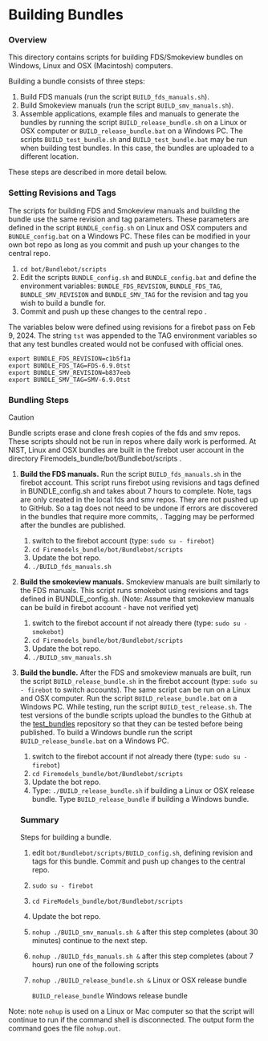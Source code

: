 
#  Building Bundles

### Overview

This directory contains scripts for building FDS/Smokeview bundles on Windows, Linux and OSX (Macintosh) computers. 

Building a bundle consists of three steps: 
  1. Build FDS manuals (run the script `BUILD_fds_manuals.sh`).
  2. Build Smokeview manuals (run the script `BUILD_smv_manuals.sh`). 
  3. Assemble applications, example files and manuals to generate the bundles by running the script `BUILD_release_bundle.sh` on a Linux or OSX computer or `BUILD_release_bundle.bat` on a Windows PC. The scripts `BUILD_test_bundle.sh` and `BUILD_test_bundle.bat` may be run when building test bundles. In this case, the bundles are uploaded to a different location.

These steps are described in more detail below.

### Setting Revisions and Tags  

The scripts for building FDS and Smokeview manuals and building the bundle use the same revision and tag parameters.  These parameters are defined in the script `BUNDLE_config.sh` on Linux and OSX computers and `BUNDLE_config.bat` on a Windows PC.  These files can be modified in your own bot repo as long as you commit and push up your changes to the central repo.
1. `cd bot/Bundlebot/scripts`
2. Edit the scripts `BUNDLE_config.sh` and `BUNDLE_config.bat` and define the environment variables: `BUNDLE_FDS_REVISION`, `BUNDLE_FDS_TAG`, `BUNDLE_SMV_REVISION` and `BUNDLE_SMV_TAG` for the revision and tag you wish to build a bundle for.
3. Commit and push up these changes to the central repo .

The variables below were defined using revisions for a firebot pass on Feb 9, 2024. The string `tst` was appended to the TAG environment variables so that any test bundles created would not be confused with official ones.
```
export BUNDLE_FDS_REVISION=c1b5f1a
export BUNDLE_FDS_TAG=FDS-6.9.0tst
export BUNDLE_SMV_REVISION=b837eeb
export BUNDLE_SMV_TAG=SMV-6.9.0tst
```

### Bundling Steps

> [!CAUTION]
> Bundle scripts erase and clone fresh copies of the fds and smv repos. These scripts should not be run in repos where daily work is performed.  At NIST, Linux and OSX bundles are built in the firebot user account in the directory Firemodels_bundle/bot/Bundlebot/scripts .

1. **Build the FDS manuals.** Run the script `BUILD_fds_manuals.sh` in the firebot account.  This script runs firebot using revisions and tags defined in BUNDLE_config.sh and takes about 7 hours to complete.  Note, tags are only created in the local fds and smv repos.  They are not pushed up to GitHub. So a tag does not need to be undone if errors are discovered in the bundles that require more commits, . Tagging may be performed after the bundles are published.
   1. switch to the firebot account (type: `sudo su - firebot`)
   2. `cd Firemodels_bundle/bot/Bundlebot/scripts`
   3. Update the bot repo.
   4. `./BUILD_fds_manuals.sh`
    
2. **Build the smokeview manuals.** Smokeview manuals are built similarly to the FDS manuals. This script runs smokebot using revisions and tags defined in BUNDLE_config.sh. (Note: Assume that smokeview manuals can be build in firebot account - have not verified yet)
   1. switch to the firebot account if not already there (type: `sudo su - smokebot`)
   2. `cd Firemodels_bundle/bot/Bundlebot/scripts`
   3. Update the bot repo.
   4. `./BUILD_smv_manuals.sh`

3. **Build the bundle.**  After the FDS and smokeview manuals are built, run the script `BUILD_release_bundle.sh` in the firebot account (type: `sudo su - firebot` to switch accounts).  The same script can be run on a Linux and OSX computer.  Run the script `BUILD_release_bundle.bat` on a Windows PC. While testing, run the script `BUILD_test_release.sh`. The test versions of the bundle scripts upload the bundles to the Github at the [test_bundles](https://github.com/firemodels/test_bundles) repository so that they can be tested before being published.  To build a Windows bundle run the script `BUILD_release_bundle.bat` on a Windows PC.
   1. switch to the firebot account if not already there (type: `sudo su - firebot`)
   2. `cd Firemodels_bundle/bot/Bundlebot/scripts`
   3. Update the bot repo.
   4. Type: `./BUILD_release_bundle.sh` if building a Linux or OSX release bundle. Type `BUILD_release_bundle` if building a Windows bundle.
  
   ### Summary

   Steps for building a bundle. 

   1. edit `bot/Bundlebot/scripts/BUILD_config.sh`, defining revision and tags for this bundle.  Commit and push up changes to the central repo.
   2. `sudo su - firebot`
   3. `cd FireModels_bundle/bot/Bundlebot/scripts`
   4. Update the bot repo.
   5. `nohup ./BUILD_smv_manuals.sh &`
   after this step completes (about 30 minutes) continue to the next step.
   6. `nohup ./BUILD_fds_manuals.sh &`
   after this step completes (about 7 hours) run one of the following scripts
   7. `nohup ./BUILD_release_bundle.sh &` Linux or OSX release bundle
      
      `BUILD_release_bundle` Windows release bundle
      
 Note: note `nohup` is used on a Linux or Mac computer so that the script will continue to run if the command shell is disconnected.  The output form the command goes the file `nohup.out`.




